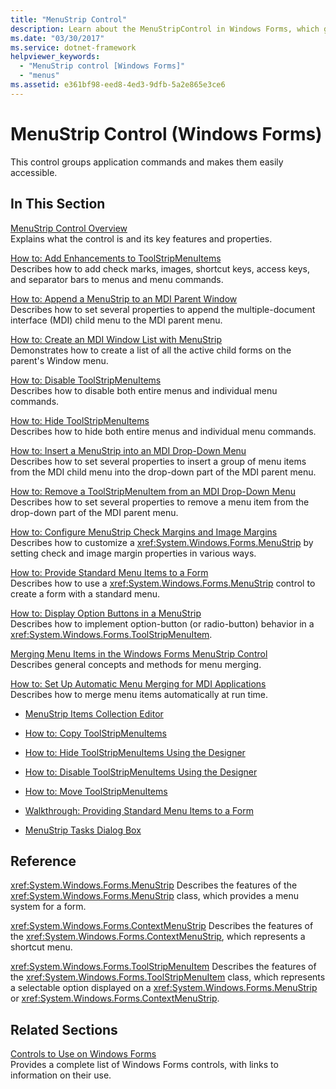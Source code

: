 ```yaml
---
title: "MenuStrip Control"
description: Learn about the MenuStripControl in Windows Forms, which groups application commands and makes them easily accessible.
ms.date: "03/30/2017"
ms.service: dotnet-framework
helpviewer_keywords: 
  - "MenuStrip control [Windows Forms]"
  - "menus"
ms.assetid: e361bf98-eed8-4ed3-9dfb-5a2e865e3ce6
---
```

# MenuStrip Control (Windows Forms)

This control groups application commands and makes them easily accessible.

## In This Section

[MenuStrip Control Overview](menustrip-control-overview-windows-forms.md)\
Explains what the control is and its key features and properties.

[How to: Add Enhancements to ToolStripMenuItems](how-to-add-enhancements-to-toolstripmenuitems.md)\
Describes how to add check marks, images, shortcut keys, access keys, and separator bars to menus and menu commands.

[How to: Append a MenuStrip to an MDI Parent Window](how-to-append-a-menustrip-to-an-mdi-parent-window-windows-forms.md)\
Describes how to set several properties to append the multiple-document interface (MDI) child menu to the MDI parent menu.

[How to: Create an MDI Window List with MenuStrip](how-to-create-an-mdi-window-list-with-menustrip-windows-forms.md)\
Demonstrates how to create a list of all the active child forms on the parent's Window menu.

[How to: Disable ToolStripMenuItems](how-to-disable-toolstripmenuitems.md)\
Describes how to disable both entire menus and individual menu commands.

[How to: Hide ToolStripMenuItems](how-to-hide-toolstripmenuitems.md)\
Describes how to hide both entire menus and individual menu commands.

[How to: Insert a MenuStrip into an MDI Drop-Down Menu](how-to-insert-a-menustrip-into-an-mdi-drop-down-menu-windows-forms.md)\
Describes how to set several properties to insert a group of menu items from the MDI child menu into the drop-down part of the MDI parent menu.

[How to: Remove a ToolStripMenuItem from an MDI Drop-Down Menu](how-to-remove-a-toolstripmenuitem-from-an-mdi-drop-down-menu-windows-forms.md)\
Describes how to set several properties to remove a menu item from the drop-down part of the MDI parent menu.

[How to: Configure MenuStrip Check Margins and Image Margins](how-to-configure-menustrip-check-margins-and-image-margins.md)\
Describes how to customize a <xref:System.Windows.Forms.MenuStrip> by setting check and image margin properties in various ways.

[How to: Provide Standard Menu Items to a Form](how-to-provide-standard-menu-items-to-a-form.md)\
Describes how to use a <xref:System.Windows.Forms.MenuStrip> control to create a form with a standard menu.

[How to: Display Option Buttons in a MenuStrip](how-to-display-option-buttons-in-a-menustrip-windows-forms.md)\
Describes how to implement option-button (or radio-button) behavior in a <xref:System.Windows.Forms.ToolStripMenuItem>.

[Merging Menu Items in the Windows Forms MenuStrip Control](merging-menu-items-in-the-windows-forms-menustrip-control.md)\
Describes general concepts and methods for menu merging.

[How to: Set Up Automatic Menu Merging for MDI Applications](how-to-set-up-automatic-menu-merging-for-mdi-applications.md)\
Describes how to merge menu items automatically at run time.

- [MenuStrip Items Collection Editor](/previous-versions/visualstudio/visual-studio-2010/ms233625(v=vs.100))

- [How to: Copy ToolStripMenuItems](how-to-copy-toolstripmenuitems.md)

- [How to: Hide ToolStripMenuItems Using the Designer](how-to-hide-toolstripmenuitems-using-the-designer.md)

- [How to: Disable ToolStripMenuItems Using the Designer](how-to-disable-toolstripmenuitems-using-the-designer.md)

- [How to: Move ToolStripMenuItems](how-to-move-toolstripmenuitems.md)

- [Walkthrough: Providing Standard Menu Items to a Form](walkthrough-providing-standard-menu-items-to-a-form.md)

- [MenuStrip Tasks Dialog Box](/previous-versions/visualstudio/visual-studio-2010/ms233645(v=vs.100))

## Reference

<xref:System.Windows.Forms.MenuStrip>
Describes the features of the <xref:System.Windows.Forms.MenuStrip> class, which provides a menu system for a form.

<xref:System.Windows.Forms.ContextMenuStrip>
Describes the features of the <xref:System.Windows.Forms.ContextMenuStrip>, which represents a shortcut menu.

<xref:System.Windows.Forms.ToolStripMenuItem>
Describes the features of the <xref:System.Windows.Forms.ToolStripMenuItem> class, which represents a selectable option displayed on a <xref:System.Windows.Forms.MenuStrip> or <xref:System.Windows.Forms.ContextMenuStrip>.

## Related Sections

[Controls to Use on Windows Forms](controls-to-use-on-windows-forms.md)\
Provides a complete list of Windows Forms controls, with links to information on their use.
